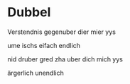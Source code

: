 # Dubbel

Verstendnis
gegenuber
dier
mier
yys

ume ischs
eifach endlich

nid druber gred zha
uber
dich
mich
yys

ärgerlich
unendlich

